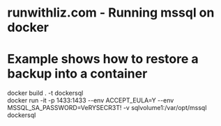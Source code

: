 # runwithliz.com - Running mssql on docker
# Example shows how to restore a backup into a container
docker build . -t dockersql
<br/>
docker run -it -p 1433:1433 --env ACCEPT_EULA=Y --env MSSQL_SA_PASSWORD=VeRYSECR3T! -v sqlvolume1:/var/opt/mssql dockersql
